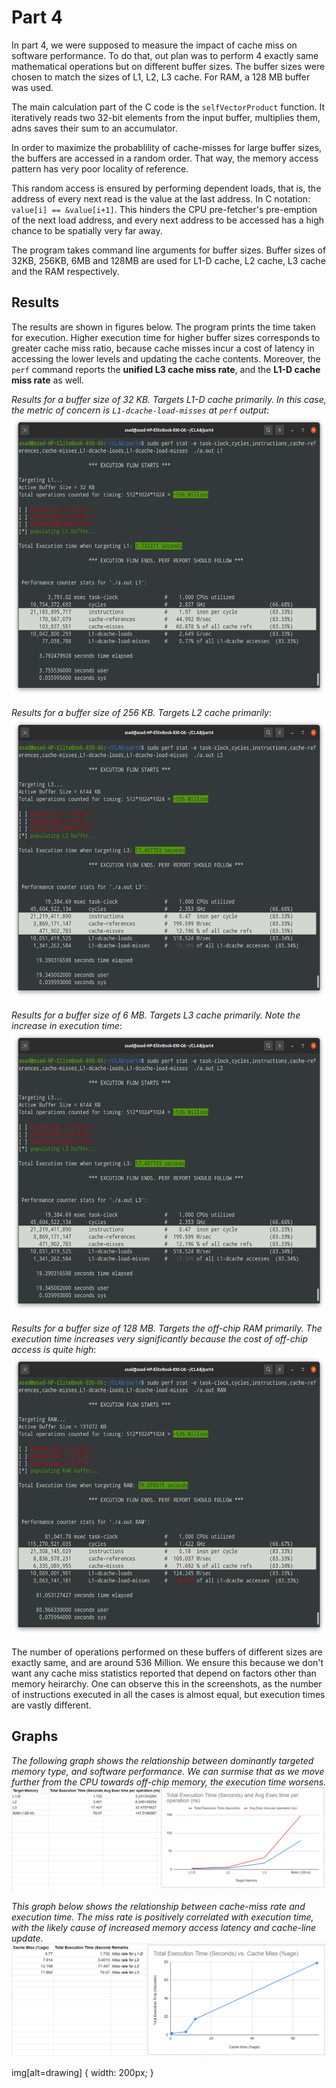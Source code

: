 <h1>Part 4</h1>

In part 4, we were supposed to measure the impact of cache miss on software performance. To do that, out plan was to perform 4 exactly same mathematical operations but on different buffer sizes. The buffer sizes were chosen to match the sizes of L1, L2, L3 cache. For RAM, a 128 MB buffer was used.

The main calculation part of the C code is the `selfVectorProduct` function. It iteratively reads two 32-bit elements from the input buffer, multiplies them, adns saves their sum to an accumulator.

In order to maximize the probablility of cache-misses for large buffer sizes, the buffers are accessed in a random order. That way, the memory access pattern has very poor locality of reference.

This random access is ensured by performing dependent loads, that is, the address of every next read is the value at the last address. In C notation: `value[i] == &value[i+1]`. This hinders the CPU pre-fetcher's pre-emption of the next load address, and every next address to be accessed has a high chance to be spatially very far away.

The program takes command line arguments for buffer sizes. Buffer sizes of 32KB, 256KB, 6MB and 128MB are used for L1-D cache, L2 cache, L3 cache and the RAM respectively.

<h2>Results</h2>

The results are shown in figures below. The program prints the time taken for execution. Higher execution time for higher buffer sizes corresponds to greater cache miss ratio, because cache misses incur a cost of latency in accessing the lower levels and updating the cache contents. Moreover, the `perf` command reports the **unified L3 cache miss rate**, and the **L1-D cache miss rate** as well.
<br>

_Results for a buffer size of 32 KB. Targets L1-D cache primarily. In this case, the metric of concern is `L1-dcache-load-misses` at `perf` output_:
<img src="./L1_fin.png" width="800" height="450" />

_Results for a buffer size of 256 KB. Targets L2 cache primarily_:
<img src="./L3_fin.png" width="800" height="450" />

_Results for a buffer size of 6 MB. Targets L3 cache primarily. Note the increase in execution time_:
<img src="./L3_fin.png" width="800" height="450" />

_Results for a buffer size of 128 MB. Targets the off-chip RAM primarily. The execution time increases very significantly because the cost of off-chip access is quite high_:
<img src="./RAM_fin.png" width="800" height="450" />

The number of operations performed on these buffers of different sizes are exactly same, and are around 536 Million. We ensure this because we don't want any cache miss statistics reported that depend on factors other than memory heirarchy. One can observe this in the screenshots, as the number of instructions executed in all the cases is almost equal, but execution times are vastly different.


<h2>Graphs</h2>

*The following graph shows the relationship between dominantly targeted memory type, and software performance. We can surmise that as we move further from the CPU towards off-chip memory, the execution time worsens.*
![graph](./Target_mem_vs_exec_time.PNG)

*This graph below shows the relationship between cache-miss rate and execution time. The miss rate is positively correlated with execution time, with the likely cause of increased memory access latency and cache-line update.*
![graph](./miss_rate_vs_exec_time.PNG)

img[alt=drawing] { width: 200px; }